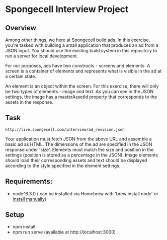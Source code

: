 # Spongecell Interview Project

## Overview

Among other things, we here at Spongecell build ads.  In this exercise, you're tasked with building a small application that produces an ad from a JSON input.  You should use the existing build system in this repository to run a server for local development.

For our purposes, ads have two constructs - screens and elements.  A screen is a container of elements and represents what is visible in the ad at a certain state.

An element is an object within the screen.  For this exercise, there will only be two types of elements - image and text.  As you can see in the JSON settings, the image has a masterAssetId property that corresponds to the assets in the response.


## Task

`http://live.spongecell.com/interview/ad_revision.json`

Your application must fetch JSON from the above URL and assemble a basic ad as HTML. The dimensions of the ad are specified in the JSON response under 'size'.  Elements must match the size and position in the settings (position is stored as a percentage in the JSON).  Image elements should load their corresponding assets and text should be displayed according to the style specified in the element settings.

## Requirements:
- node^6.3.0 ( can be installed via Homebrew with 'brew install node' or [install manually](https://nodejs.org/en/))

## Setup
- npm install 
- npm run serve (available at http://localhost:3000)
